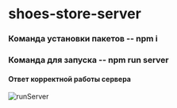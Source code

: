# shoes-store-server
### Команда установки пакетов -- <b> npm i </b>
### Команда для запуска -- <b> npm run server </b>
#### Ответ корректной работы сервера
![runServer](https://github.com/ApprenticeWeb/shoes-store-server/commit/1f6a6e07db01fef4d262f6ec7287a8a09542c700)
